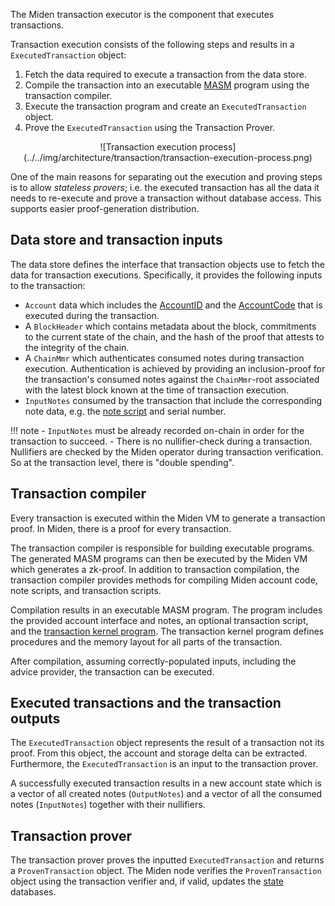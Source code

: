 The Miden transaction executor is the component that executes transactions. 

Transaction execution consists of the following steps and results in a `ExecutedTransaction` object:

1. Fetch the data required to execute a transaction from the data store.
2. Compile the transaction into an executable [MASM](https://0xpolygonmiden.github.io/miden-vm/user_docs/assembly/main.html) program using the transaction compiler.
3. Execute the transaction program and create an `ExecutedTransaction` object.
4. Prove the `ExecutedTransaction` using the Transaction Prover.

<center>
![Transaction execution process](../../img/architecture/transaction/transaction-execution-process.png)
</center>

One of the main reasons for separating out the execution and proving steps is to allow _stateless provers_; i.e. the executed transaction has all the data it needs to re-execute and prove a transaction without database access. This supports easier proof-generation distribution.

## Data store and transaction inputs

The data store defines the interface that transaction objects use to fetch the data for transaction executions. Specifically, it provides the following inputs to the transaction:

- `Account` data which includes the [AccountID](../accounts.md#account-id) and the [AccountCode](../accounts.md#code) that is executed during the transaction.
- A `BlockHeader` which contains metadata about the block, commitments to the current state of the chain, and the hash of the proof that attests to the integrity of the chain.
- A `ChainMmr` which authenticates consumed notes during transaction execution. Authentication is achieved by providing an inclusion-proof for the transaction's consumed notes against the `ChainMmr`-root associated with the latest block known at the time of transaction execution.
- `InputNotes` consumed by the transaction that include the corresponding note data, e.g. the [note script](../notes.md#the-note-script) and serial number.

!!! note
    - `InputNotes` must be already recorded on-chain in order for the transaction to succeed. - There is no nullifier-check during a transaction. Nullifiers are checked by the Miden operator during transaction verification. So at the transaction level, there is "double spending".

## Transaction compiler

Every transaction is executed within the Miden VM to generate a transaction proof. In Miden, there is a proof for every transaction. 

The transaction compiler is responsible for building executable programs. The generated MASM programs can then be executed by the Miden VM which generates a zk-proof. In addition to transaction compilation, the transaction compiler provides methods for compiling Miden account code, note scripts, and transaction scripts.

Compilation results in an executable MASM program. The program includes the provided account interface and notes, an optional transaction script, and the [transaction kernel program](kernel.md). The transaction kernel program defines procedures and the memory layout for all parts of the transaction. 

After compilation, assuming correctly-populated inputs, including the advice provider, the transaction can be executed.

## Executed transactions and the transaction outputs

The `ExecutedTransaction` object represents the result of a transaction not its proof. From this object, the account and storage delta can be extracted. Furthermore, the `ExecutedTransaction` is an input to the transaction prover. 

A successfully executed transaction results in a new account state which is a vector of all created notes (`OutputNotes`) and a vector of all the consumed notes (`InputNotes`) together with their nullifiers.

## Transaction prover

The transaction prover proves the inputted `ExecutedTransaction` and returns a `ProvenTransaction` object. The Miden node verifies the `ProvenTransaction` object using the transaction verifier and, if valid, updates the [state](../state.md) databases.

<br/>